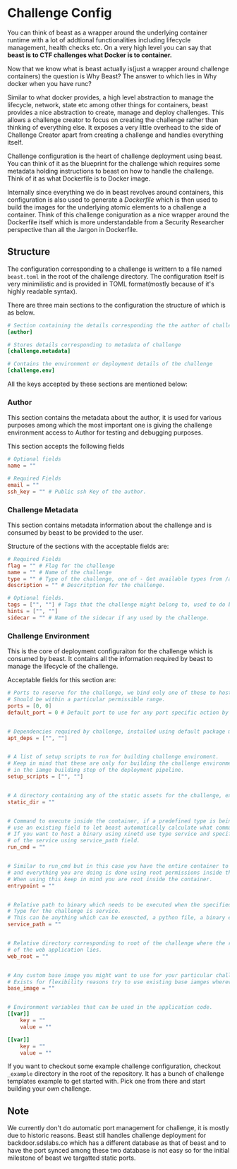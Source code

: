 # Challenge Config

You can think of beast as a wrapper around the underlying container runtime with a lot of addtional functionalities
including lifecycle management, health checks etc. On a very high level you can say that **beast is to
CTF challenges what Docker is to container.**

Now that we know what is beast actually is(just a wrapper around challenge containers) the question is Why Beast?
The answer to which lies in Why docker when you have runc?

Similar to what docker provides, a high level abstraction to manage the lifecycle, network, state etc among other things
for containers, beast provides a nice abstraction to create, manage and deploy challenges. This allows a challenge creator to 
focus on creating the challenge rather than thinking of everything else. It exposes a very little overhead to the 
side of Challenge Creator apart from creating a challenge and handles everything itself.

Challenge configuration is the heart of challenge deployment using beast. You can think of it as the blueprint for the 
challenge which requires some metadata holding instructions to beast on how to handle the challenge. Think of it as what Dockerfile is 
to Docker image.

Internally since everything we do in beast revolves around containers, this configuration is also used to generate a _Dockerfile_ which is
then used to build the images for the underlying atomic elements to a challenge a container. Think of this challenge coniguration as
a nice wrapper around the Dockerfile itself which is more understandable from a Security Researcher perspective than all the Jargon 
in Dockerfile.

## Structure

The configuration corresponding to a challenge is writtern to a file named `beast.toml` in the root of the challenge directory.
The configuration itself is very minimilistic and is provided in TOML format(mostly because of it's highly readable syntax).

There are three main sections to the configuration the structure of which is as below.

```toml
# Section containing the details corresponding the the author of challenge
[author]

# Stores details corresponding to metadata of challenge
[challenge.metadata]

# Contains the environment or deployment details of the challenge
[challenge.env]
```

All the keys accepted by these sections are mentioned below:

### Author

This section contains the metadata about the author, it is used for various purposes among which the most important 
one is giving the challenge environment access to Author for testing and debugging purposes.

This section accepts the following fields

```toml
# Optional fields
name = ""

# Required Fields
email = ""
ssh_key = "" # Public ssh Key of the author.
```

### Challenge Metadata

This section contains metadata information about the challenge and is consumed by beast to be provided to 
the user.

Structure of the sections with the acceptable fields are:

```toml
# Required Fields
flag = "" # Flag for the challenge
name = "" # Name of the challenge
type = "" # Type of the challenge, one of - Get available types from /api/info/types/available
description = "" # Descritption for the challenge.

# Optional fields.
tags = ["", ""] # Tags that the challenge might belong to, used to do bulk query and handling eg. binary, misc etc.
hints = ["", ""]
sidecar = "" # Name of the sidecar if any used by the challenge.
```

### Challenge Environment

This is the core of deployment configuraiton for the challenge which is consumed by beast.
It contains all the information required by beast to manage the lifecycle of the challenge.

Acceptable fields for this section are:

```toml
# Ports to reserve for the challenge, we bind only one of these to host other are for internal communictaions only.
# Should be within a particular permissible range.
ports = [0, 0]
default_port = 0 # Default port to use for any port specific action by beast.


# Dependencies required by challenge, installed using default package manager of base image apt for most cases.
apt_deps = ["", ""] 


# A list of setup scripts to run for building challenge enviroment.
# Keep in mind that these are only for building the challenge environment and are executed
# in the iamge building step of the deployment pipeline.
setup_scripts = ["", ""]


# A directory containing any of the static assets for the challenge, exposed by beast static endpoint.
static_dir = ""


# Command to execute inside the container, if a predefined type is being used try to
# use an existing field to let beast automatically calculate what command to run.
# If you want to host a binary using xinetd use type service and specify absolute path
# of the service using service_path field.
run_cmd = ""


# Similar to run_cmd but in this case you have the entire container to yourself
# and everything you are doing is done using root permissions inside the container
# When using this keep in mind you are root inside the container.
entrypoint = ""


# Relative path to binary which needs to be executed when the specified
# Type for the challenge is service.
# This can be anything which can be exeucted, a python file, a binary etc.
service_path = ""


# Relative directory corresponding to root of the challenge where the root
# of the web application lies.
web_root = ""


# Any custom base image you might want to use for your particular challenge.
# Exists for flexibility reasons try to use existing base iamges wherever possible.
base_image = ""


# Environment variables that can be used in the application code.
[[var]]
    key = ""
    value = ""

[[var]]
    key = ""
    value = ""
```

If you want to checkout some example challenge configuration, checkout `_example` directory in the 
root of the repository. It has a bunch of challenge templates example to get started with. Pick one from 
there and start building your own challenge.

## Note

We currently don't do automatic port management for challenge, it is mostly due to historic
reasons. Beast still handles challenge deployment for backdoor.sdslabs.co which has a different database
as that of beast and to have the port synced among these two database is not easy so for the initial
milestone of beast we targatted static ports.
